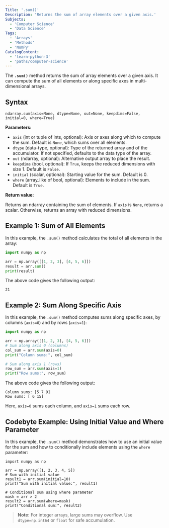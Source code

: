 ```yaml
---
Title: '.sum()'
Description: 'Returns the sum of array elements over a given axis.'
Subjects:
  - 'Computer Science'
  - 'Data Science'
Tags:
  - 'Arrays'
  - 'Methods'
  - 'NumPy'
CatalogContent:
  - 'learn-python-3'
  - 'paths/computer-science'
---
```


The **`.sum()`** method returns the sum of array elements over a given axis. It can compute the sum of all elements or along specific axes in multi-dimensional arrays.

## Syntax

```pseudo
ndarray.sum(axis=None, dtype=None, out=None, keepdims=False, initial=0, where=True)
```

**Parameters:**

- `axis` (int or tuple of ints, optional): Axis or axes along which to compute the sum. Default is `None`, which sums over all elements.
- `dtype` (data-type, optional): Type of the returned array and of the accumulator. If not specified, defaults to the data type of the array.
- `out` (ndarray, optional): Alternative output array to place the result.
- `keepdims` (bool, optional): If `True`, keeps the reduced dimensions with size 1. Default is `False`.
- `initial` (scalar, optional): Starting value for the sum. Default is 0.
- `where` (array_like of bool, optional): Elements to include in the sum. Default is `True`.

**Return value:**

Returns an ndarray containing the sum of elements. If `axis` is `None`, returns a scalar. Otherwise, returns an array with reduced dimensions.

## Example 1: Sum of All Elements

In this example, the `.sum()` method calculates the total of all elements in the array:

```py
import numpy as np

arr = np.array([[1, 2, 3], [4, 5, 6]])
result = arr.sum()
print(result)
```

The above code gives the following output:

```shell
21
```

## Example 2: Sum Along Specific Axis

In this example, the `.sum()` method computes sums along specific axes, by columns (`axis=0`) and by rows (`axis=1`):

```py
import numpy as np

arr = np.array([[1, 2, 3], [4, 5, 6]])
# Sum along axis 0 (columns)
col_sum = arr.sum(axis=0)
print("Column sums:", col_sum)

# Sum along axis 1 (rows)
row_sum = arr.sum(axis=1)
print("Row sums:", row_sum)
```

The above code gives the following output:

```shell
Column sums: [5 7 9]
Row sums: [ 6 15]
```

Here, `axis=0` sums each column, and `axis=1` sums each row.

## Codebyte Example: Using Initial Value and Where Parameter

In this example, the `.sum()` method demonstrates how to use an initial value for the sum and how to conditionally include elements using the `where` parameter:

```codebyte/python
import numpy as np

arr = np.array([1, 2, 3, 4, 5])
# Sum with initial value
result1 = arr.sum(initial=10)
print("Sum with initial value:", result1)

# Conditional sum using where parameter
mask = arr > 2
result2 = arr.sum(where=mask)
print("Conditional sum:", result2)
```

> **Note:** For integer arrays, large sums may overflow. Use `dtype=np.int64` or `float` for safe accumulation.

